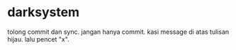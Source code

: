 # darksystem

tolong commit dan sync. jangan hanya commit.
kasi message di atas tulisan hijau. lalu pencet "x".

